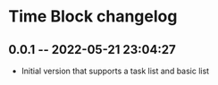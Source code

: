 # Time Block changelog

## 0.0.1 -- 2022-05-21 23:04:27

- Initial version that supports a task list and basic list
